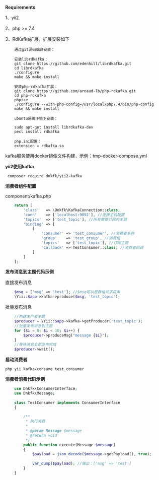 **Requirements**

1、yii2

2、php >= 7.4

3、RdKafka扩展，扩展安装如下 
````text
    通过git源码编译安装：

    安装librdkafka：
    git clone https://github.com/edenhill/librdkafka.git
    cd librdkafka
    ./configure
    make && make install
    
    安装php-rdkafka扩展：
    git clone https://github.com/arnaud-lb/php-rdkafka.git
    cd php-rdkafka
    phpize
    ./configure --with-php-config=/usr/local/php7.4/bin/php-config
    make && make install

    ubuntu系统环境下安装：

    sudo apt-get install librdkafka-dev
    pecl install rdkafka
    
    php.ini配置：
    extension = rdkafka.so
````
kafka服务使用docker镜像文件构建，示例：tmp-docker-compose.yml

**yii2使用kafka**

````text
 composer require dnkfk/yii2-kafka
 ````

**消费者组件配置**

component/kafka.php
````php
    return [
        'class'   => \Dnkfk\KafkaConnection::class,
        'conn'    => ['localhost:9092'], //连接主机配置
        'topics'  => ['test_topic'], //所有需要订阅的主题
        'binding' => [
            [
                'consumer' => 'test_consumer', //消费者名称
                'group'    => 'test_group', //消费组
                'topics'   => ['test_topic'], //订阅主题
                'callback' => TestConsumer::class, //消费者回调
            ]
        ]
    ];
````
**发布消息到主题代码示例**

直接发布消息
````php
    $msg = ['msg' => 'test']; //$msg可以是数组或字符串
    \Yii::$app->kafka->produce($msg, 'test_topic');
````
批量发布消息

````php
    //构建生产者主题
    $producer = \Yii::$app->kafka->getProducer('test_topic');
    //批量发布消息到主题
    for ($i = 0; $i < 10; $i++) {
        $producer->produceMsg("message {$i}");
    }
    //等待消息全部发布完成
    $producer->wait();
````

**启动消费者**

````text
php yii kafka/consume test_consumer
````

**消费者消费代码示例**
````php
    use Dnkfk\ConsumerInterface;
    use Dnkfk\Message;
    
    class TestConsumer implements ConsumerInterface
    {
    
        /**
         * 执行消费
         *
         * @param Message $message
         * @return void
         */
        public function execute(Message $message)
        {
            $payload = json_decode($message->getPayload(), true);
    
            var_dump($payload); //输出：['msg' => 'test']
        }
    }
````
